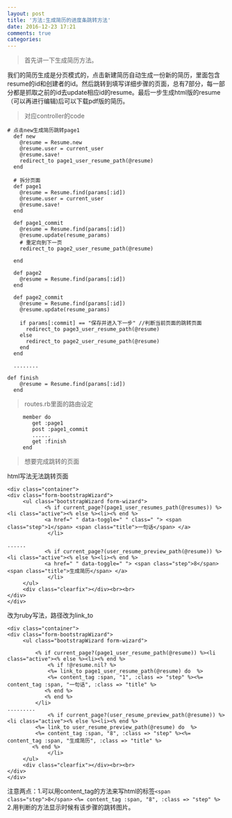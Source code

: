 ```yaml
---
layout: post
title: '方法:生成简历的进度条跳转方法'
date: 2016-12-23 17:21
comments: true
categories: 
---
```

>首先讲一下生成简历方法。

我们的简历生成是分页模式的，点击新建简历自动生成一份新的简历，里面包含resume的id和创建者的id。然后跳转到填写详细步骤的页面，总有7部分，每一部分都是抓取之前的id去update相应id的resume。最后一步生成html版的resume（可以再进行编辑)后可以下载pdf版的简历。

>对应controller的code

```
# 点击new生成简历跳转page1
  def new
    @resume = Resume.new
    @resume.user = current_user
    @resume.save!
    redirect_to page1_user_resume_path(@resume)
  end

  # 拆分页面
  def page1
    @resume = Resume.find(params[:id])
    @resume.user = current_user
    @resume.save!
  end

  def page1_commit
    @resume = Resume.find(params[:id])
    @resume.update(resume_params)
    # 重定向到下一页
    redirect_to page2_user_resume_path(@resume)

  end

  def page2
    @resume = Resume.find(params[:id])
  end

  def page2_commit
    @resume = Resume.find(params[:id])
    @resume.update(resume_params)

    if params[:commit] == "保存并进入下一步" //判断当前页面的跳转页面
      redirect_to page3_user_resume_path(@resume)
    else
      redirect_to page2_user_resume_path(@resume)
    end
  end
  
  ........
  
def finish
    @resume = Resume.find(params[:id])
  end

```

>routes.rb里面的路由设定

```
     member do
        get :page1
        post :page1_commit
        ......
        get :finish
     end
```

>想要完成跳转的页面

html写法无法跳转页面
```
<div class="container">
<div class="form-bootstrapWizard">
	 <ul class="bootstrapWizard form-wizard">
			<% if current_page?(page1_user_resumes_path(@resumes)) %><li class="active"><% else %><li><% end %>
			<a href=" " data-toggle=" " class=" "> <span class="step">1</span> <span class="title">一句话</span> </a>
			 </li>

......
			<% if current_page?(user_resume_preview_path(@resume)) %><li class="active"><% else %><li><% end %>
			<a href=" " data-toggle=" "> <span class="step">8</span> <span class="title">生成简历</span> </a>
			 </li>
	 </ul>
	 <div class="clearfix"></div><br><br>
</div>
</div>
```
改为ruby写法，路径改为link_to 
```
<div class="container">
<div class="form-bootstrapWizard">
	 <ul class="bootstrapWizard form-wizard">

		 <% if current_page?(page1_user_resume_path(@resume)) %><li class="active"><% else %><li><% end %>
			 <% if !@resume.nil? %>
			 <%= link_to page1_user_resume_path(@resume) do  %>
			 <%= content_tag :span, "1", :class => "step" %><%= content_tag :span, "一句话", :class => "title" %>
			<% end %>
			<% end %>
		 </li>
.........
			 <% if current_page?(user_resume_preview_path(@resume)) %><li class="active"><% else %><li><% end %>
         <%= link_to user_resume_preview_path(@resume) do  %>
         <%= content_tag :span, "8", :class => "step" %><%= content_tag :span, "生成简历", :class => "title" %>
        <% end %>
			 </li>
	 </ul>
	 <div class="clearfix"></div><br><br>
</div>
</div>

```
注意两点：1.可以用content_tag的方法来写html的标签`<span class="step">8</span>`
                                            `<%= content_tag :span, "8", :class => "step" %>`
        2.用判断的方法显示时候有该步骤的跳转图片。
